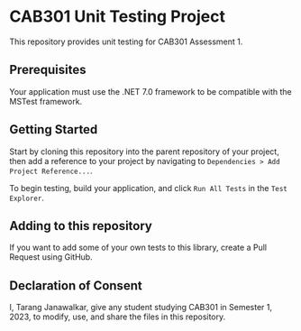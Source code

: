 # CAB301 Unit Testing Project

This repository provides unit testing for CAB301 Assessment 1.

## Prerequisites

Your application must use the .NET 7.0 framework to be compatible with the MSTest framework.

## Getting Started

Start by cloning this repository into the parent repository of your project, then add a reference to your project by navigating to `Dependencies > Add Project Reference...`.

To begin testing, build your application, and click `Run All Tests` in the `Test Explorer`.

## Adding to this repository

If you want to add some of your own tests to this library, create a Pull Request using GitHub.

## Declaration of Consent

I, Tarang Janawalkar, give any student studying CAB301 in Semester 1, 2023, to modify, use, and share the files in this repository.
